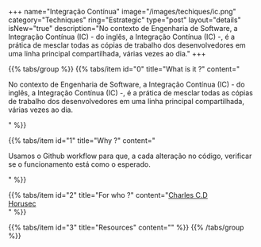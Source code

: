 +++
name="Integração Contínua"
image="/images/techiques/ic.png"
category="Techniques"
ring="Estrategic"
type="post"
layout="details"
isNew="true"
description="No contexto de Engenharia de Software, a Integração Contínua (IC) - do inglês, a Integração Contínua (IC) -, é a prática de mesclar todas as cópias de trabalho dos desenvolvedores em uma linha principal compartilhada, várias vezes ao dia."
+++

{{% tabs/group %}}
  {{% tabs/item id="0" title="What is it ?" content="<p>No contexto de Engenharia de Software, a Integração Contínua (IC) - do inglês, a Integração Contínua (IC) -, é a prática de mesclar todas as cópias de trabalho dos desenvolvedores em uma linha principal compartilhada, várias vezes ao dia.</p>" %}}
  
  {{% tabs/item id="1" title="Why ?" content="<p>Usamos o Github workflow para que, a cada alteração no código, verificar se o funcionamento está como o esperado.</p>" %}}
  
  {{% tabs/item id="2" title="For who ?" content="<a href='https://charlescd.io/'>Charles C.D</a><br /><a href='https://horusec.io/site/'>Horusec</a><br />" %}}

  {{% tabs/item id="3" title="Resources" content="" %}}
{{% /tabs/group %}}